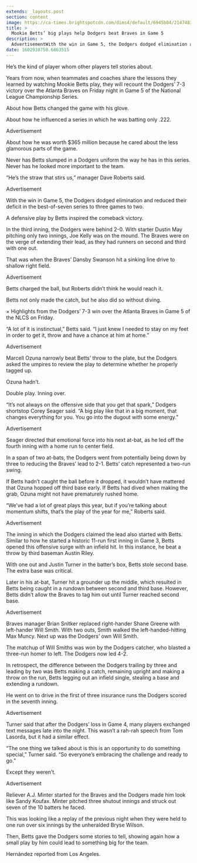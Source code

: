 ```yaml
--- 
extends: _layouts.post 
section: content 
image: https://ca-times.brightspotcdn.com/dims4/default/6945b84/2147483647/strip/true/crop/2094x1099+0+64/resize/1200x630!/quality/90/?url=https%3A%2F%2Fcalifornia-times-brightspot.s3.amazonaws.com%2F26%2F2c%2F8ff0910749a588200610b63fe649%2Fla-photos-1staff-634198-sp-dodgers-21-rcg.JPG 
title: > 
  Mookie Betts’ big plays help Dodgers beat Braves in Game 5 
description: > 
  AdvertisementWith the win in Game 5, the Dodgers dodged elimination and reduced their deficit in the best-of-seven series to three games to two.× Highlights from the Dodgers’ 7-3 win over the Atlanta Braves in Game 5 of the NLCS on Friday.Similar to how he started a historic 11-run first inning in Game 3, Betts opened this offensive surge with an infield hit.With one out and Justin Turner in the batter’s box, Betts stole second base.However, Betts didn’t allow the Braves to tag him out until Turner reached second base. 
date: 1602938750.6863515 
--- 
```

He’s the kind of player whom other players tell stories about.

Years from now, when teammates and coaches share the lessons they learned by watching Mookie Betts play, they will recount the Dodgers’ 7-3 victory over the Atlanta Braves on Friday night in Game 5 of the National League Championship Series.

About how Betts changed the game with his glove.

About how he influenced a series in which he was batting only .222.

Advertisement

About how he was worth $365 million because he cared about the less glamorous parts of the game.

Never has Betts slumped in a Dodgers uniform the way he has in this series. Never has he looked more important to the team.

“He’s the straw that stirs us,” manager Dave Roberts said.

Advertisement

With the win in Game 5, the Dodgers dodged elimination and reduced their deficit in the best-of-seven series to three games to two.

A defensive play by Betts inspired the comeback victory.

In the third inning, the Dodgers were behind 2-0. With starter Dustin May pitching only two innings, Joe Kelly was on the mound. The Braves were on the verge of extending their lead, as they had runners on second and third with one out.

That was when the Braves’ Dansby Swanson hit a sinking line drive to shallow right field.

Advertisement

Betts charged the ball, but Roberts didn’t think he would reach it.

Betts not only made the catch, but he also did so without diving.

× Highlights from the Dodgers’ 7-3 win over the Atlanta Braves in Game 5 of the NLCS on Friday.

“A lot of it is instinctual,” Betts said. “I just knew I needed to stay on my feet in order to get it, throw and have a chance at him at home.”

Advertisement

Marcell Ozuna narrowly beat Betts’ throw to the plate, but the Dodgers asked the umpires to review the play to determine whether he properly tagged up.

Ozuna hadn’t.

Double play. Inning over.

“It’s not always on the offensive side that you get that spark,” Dodgers shortstop Corey Seager said. “A big play like that in a big moment, that changes everything for you. You go into the dugout with some energy.”

Advertisement

Seager directed that emotional force into his next at-bat, as he led off the fourth inning with a home run to center field.

In a span of two at-bats, the Dodgers went from potentially being down by three to reducing the Braves’ lead to 2-1. Betts’ catch represented a two-run swing.

If Betts hadn’t caught the ball before it dropped, it wouldn’t have mattered that Ozuna hopped off third base early. If Betts had dived when making the grab, Ozuna might not have prematurely rushed home.

“We’ve had a lot of great plays this year, but if you’re talking about momentum shifts, that’s the play of the year for me,” Roberts said.

Advertisement

The inning in which the Dodgers claimed the lead also started with Betts. Similar to how he started a historic 11-run first inning in Game 3, Betts opened this offensive surge with an infield hit. In this instance, he beat a throw by third baseman Austin Riley.

With one out and Justin Turner in the batter’s box, Betts stole second base. The extra base was critical.

Later in his at-bat, Turner hit a grounder up the middle, which resulted in Betts being caught in a rundown between second and third base. However, Betts didn’t allow the Braves to tag him out until Turner reached second base.

Advertisement

Braves manager Brian Snitker replaced right-hander Shane Greene with left-hander Will Smith. With two outs, Smith walked the left-handed-hitting Max Muncy. Next up was the Dodgers’ own Will Smith.

The matchup of Will Smiths was won by the Dodgers catcher, who blasted a three-run homer to left. The Dodgers now led 4-2.

In retrospect, the difference between the Dodgers trailing by three and leading by two was Betts making a catch, remaining upright and making a throw on the run, Betts legging out an infield single, stealing a base and extending a rundown.

He went on to drive in the first of three insurance runs the Dodgers scored in the seventh inning.

Advertisement

Turner said that after the Dodgers’ loss in Game 4, many players exchanged text messages late into the night. This wasn’t a rah-rah speech from Tom Lasorda, but it had a similar effect.

“The one thing we talked about is this is an opportunity to do something special,” Turner said. “So everyone’s embracing the challenge and ready to go.”

Except they weren’t.

Advertisement

Reliever A.J. Minter started for the Braves and the Dodgers made him look like Sandy Koufax. Minter pitched three shutout innings and struck out seven of the 10 batters he faced.

This was looking like a replay of the previous night when they were held to one run over six innings by the unheralded Bryse Wilson.

Then, Betts gave the Dodgers some stories to tell, showing again how a small play by him could lead to something big for the team.

Hernández reported from Los Angeles.
